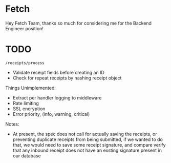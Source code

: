 # Fetch

Hey Fetch Team, thanks so much for considering me for the Backend Engineer position!


# TODO
```/receipts/process```
- Validate receipt fields before creating an ID
- Check for repeat receipts by hashing receipt object


Things Unimplemented:
* Extract per handler logging to middleware
* Rate limiting
* SSL encryption
* Error priority, (info, warning, critical)


Notes:
* At present, the spec does not call for actually saving the receipts, or preventing duplicate receipts from being submitted, if we wanted to do that, we would need to save some receipt signature, and compare verify that any inbound receipt does not have an exsting signature present in our database